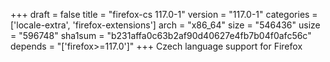 +++
draft = false
title = "firefox-cs 117.0-1"
version = "117.0-1"
categories = ['locale-extra', 'firefox-extensions']
arch = "x86_64"
size = "546436"
usize = "596748"
sha1sum = "b231affa0c63b2af90d40627e4fb7b04f0afc56c"
depends = "['firefox>=117.0']"
+++
Czech language support for Firefox